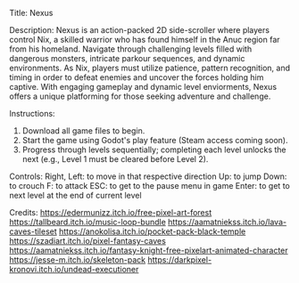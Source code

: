 Title: Nexus

Description: Nexus is an action-packed 2D side-scroller where players control Nix, a skilled warrior who has found himself in the Anuc region far from his homeland. Navigate through challenging levels filled with dangerous monsters, intricate parkour sequences, 
and dynamic environments. As Nix, players must utilize patience, pattern recognition, and timing in order to defeat enemies and uncover the forces holding him captive. With engaging gameplay and dynamic level enviorments, Nexus offers a unique platforming 
for those seeking adventure and challenge.

Instructions: 
1. Download all game files to begin.
2. Start the game using Godot's play feature (Steam access coming soon).
3. Progress through levels sequentially; completing each level unlocks the next (e.g., Level 1 must be cleared before Level 2).

Controls:
Right, Left: to move in that respective direction
Up: to jump
Down: to crouch
F: to attack
ESC: to get to the pause menu in game
Enter: to get to next level at the end of current level

Credits:
https://edermunizz.itch.io/free-pixel-art-forest
https://tallbeard.itch.io/music-loop-bundle
https://aamatniekss.itch.io/lava-caves-tileset
https://anokolisa.itch.io/pocket-pack-black-temple
https://szadiart.itch.io/pixel-fantasy-caves
https://aamatniekss.itch.io/fantasy-knight-free-pixelart-animated-character
https://jesse-m.itch.io/skeleton-pack
https://darkpixel-kronovi.itch.io/undead-executioner
